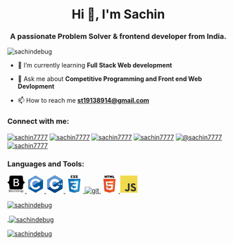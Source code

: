 <h1 align="center">Hi 👋, I'm Sachin</h1>
<h3 align="center">A passionate Problem Solver & frontend developer from India.</h3>

<p align="left"> <img src="https://komarev.com/ghpvc/?username=sachindebug&label=Profile%20views&color=0e75b6&style=flat" alt="sachindebug" /> </p>

- 🌱 I’m currently learning **Full Stack Web development**

- 💬 Ask me about **Competitive Programming and Front end Web Devlopment**

- 📫 How to reach me **st19138914@gmail.com**

<h3 align="left">Connect with me:</h3>
<p align="left">

<a href="https://www.codechef.com/users/sachin7777" target="blank"><img align="center" src="https://cdn.jsdelivr.net/npm/simple-icons@3.1.0/icons/codechef.svg" alt="sachin7777" height="30" width="40" /></a>
<a href="https://www.hackerrank.com/sachin7777" target="blank"><img align="center" src="https://raw.githubusercontent.com/rahuldkjain/github-profile-readme-generator/master/src/images/icons/Social/hackerrank.svg" alt="sachin7777" height="30" width="40" /></a>
<a href="https://codeforces.com/profile/sachin7777" target="blank"><img align="center" src="https://cdn.jsdelivr.net/npm/simple-icons@3.0.1/icons/codeforces.svg" alt="sachin7777" height="30" width="40" /></a>
<a href="https://www.leetcode.com/sachin7777" target="blank"><img align="center" src="https://raw.githubusercontent.com/rahuldkjain/github-profile-readme-generator/master/src/images/icons/Social/leet-code.svg" alt="sachin7777" height="30" width="40" /></a>
<a href="https://www.hackerearth.com/@sachin7777" target="blank"><img align="center" src="https://raw.githubusercontent.com/rahuldkjain/github-profile-readme-generator/master/src/images/icons/Social/hackerearth.svg" alt="@sachin7777" height="30" width="40" /></a>
<a href="https://auth.geeksforgeeks.org/user/sachin7777" target="blank"><img align="center" src="https://raw.githubusercontent.com/rahuldkjain/github-profile-readme-generator/master/src/images/icons/Social/geeks-for-geeks.svg" alt="sachin7777" height="30" width="40" /></a>
</p>

<h3 align="left">Languages and Tools:</h3>
<p align="left"> <a href="https://getbootstrap.com" target="_blank"> <img src="https://raw.githubusercontent.com/devicons/devicon/master/icons/bootstrap/bootstrap-plain-wordmark.svg" alt="bootstrap" width="40" height="40"/> </a> <a href="https://www.cprogramming.com/" target="_blank"> <img src="https://raw.githubusercontent.com/devicons/devicon/master/icons/c/c-original.svg" alt="c" width="40" height="40"/> </a> <a href="https://www.w3schools.com/cpp/" target="_blank"> <img src="https://raw.githubusercontent.com/devicons/devicon/master/icons/cplusplus/cplusplus-original.svg" alt="cplusplus" width="40" height="40"/> </a> <a href="https://www.w3schools.com/css/" target="_blank"> <img src="https://raw.githubusercontent.com/devicons/devicon/master/icons/css3/css3-original-wordmark.svg" alt="css3" width="40" height="40"/> </a> <a href="https://git-scm.com/" target="_blank"> <img src="https://www.vectorlogo.zone/logos/git-scm/git-scm-icon.svg" alt="git" width="40" height="40"/> </a> <a href="https://www.w3.org/html/" target="_blank"> <img src="https://raw.githubusercontent.com/devicons/devicon/master/icons/html5/html5-original-wordmark.svg" alt="html5" width="40" height="40"/> </a> <a href="https://developer.mozilla.org/en-US/docs/Web/JavaScript" target="_blank"> <img src="https://raw.githubusercontent.com/devicons/devicon/master/icons/javascript/javascript-original.svg" alt="javascript" width="40" height="40"/> </a> <a href="https://sass-lang.com" target="_blank">

<p><img align="center" src="https://github-readme-stats.vercel.app/api/top-langs?username=sachindebug&show_icons=true&locale=en&layout=compact" alt="sachindebug" /></p>

<p>&nbsp;<img align="center" src="https://github-readme-stats.vercel.app/api?username=sachindebug&show_icons=true&locale=en" alt="sachindebug" /></p>

<p><img align="center" src="https://github-readme-streak-stats.herokuapp.com/?user=sachindebug&" alt="sachindebug" /></p>
